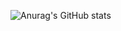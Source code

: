 ![Anurag's GitHub stats](https://github-readme-stats.vercel.app/api?username=grafitty&show_icons=true&theme=react)

